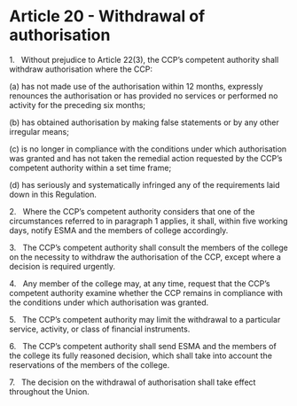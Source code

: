 # Article 20 - Withdrawal of authorisation


1.   Without prejudice to Article 22(3), the CCP’s competent authority shall withdraw authorisation where the CCP:

(a) has not made use of the authorisation within 12 months, expressly renounces the authorisation or has provided no services or performed no activity for the preceding six months;

(b) has obtained authorisation by making false statements or by any other irregular means;

(c) is no longer in compliance with the conditions under which authorisation was granted and has not taken the remedial action requested by the CCP’s competent authority within a set time frame;

(d) has seriously and systematically infringed any of the requirements laid down in this Regulation.

2.   Where the CCP’s competent authority considers that one of the circumstances referred to in paragraph 1 applies, it shall, within five working days, notify ESMA and the members of college accordingly.

3.   The CCP’s competent authority shall consult the members of the college on the necessity to withdraw the authorisation of the CCP, except where a decision is required urgently.

4.   Any member of the college may, at any time, request that the CCP’s competent authority examine whether the CCP remains in compliance with the conditions under which authorisation was granted.

5.   The CCP’s competent authority may limit the withdrawal to a particular service, activity, or class of financial instruments.

6.   The CCP’s competent authority shall send ESMA and the members of the college its fully reasoned decision, which shall take into account the reservations of the members of the college.

7.   The decision on the withdrawal of authorisation shall take effect throughout the Union.
